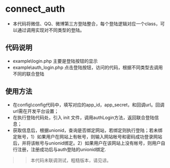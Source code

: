 # connect_auth 
* 本代码将微信、QQ、微博第三方登陆整合，每个登陆逻辑对应一个class，可以通过调用实现对不同类型的登陆。

## 代码说明 ##
* example\login.php 
  主要是登陆按钮的显示
* example\auth_login.php 
  点击登陆按钮，访问的代码，根据不同类型去调用不同的联合登陆

## 使用方法
* 在config\config代码中，填写对应的app_id，app_secret，和回调url。回调url需在开发平台设置；
* 在执行登陆代码处，引入 init 文件，调用authLogin方法，返回联合登陆信息；
* 获取信息后，根据unionid，查询是否绑定网站，若绑定则执行登陆；若未绑定账号，1）如果用户在网站上有帐号，则输入网站帐号和密码成功登录网站后，并将该帐号与unionid绑定。2）如果用户在该网站上没有帐号，则用户自行注册，注册成功后与auth登陆的unionid绑定.

>> 本代码未联调测试，粗糙版本，请见谅。